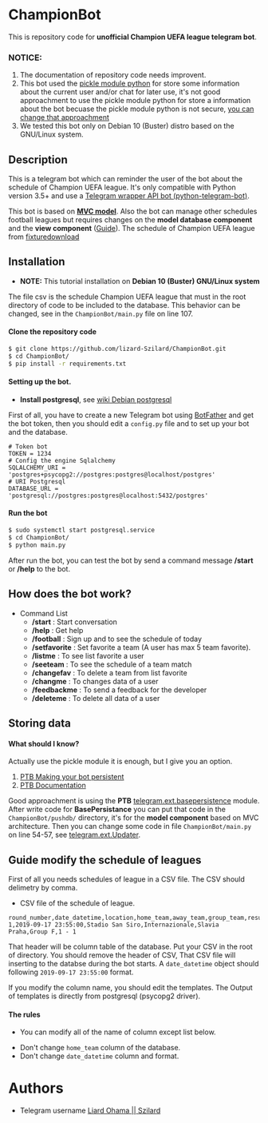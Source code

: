 # ChampionBot

This is repository code for **unofficial Champion UEFA league telegram bot**.

### **NOTICE:** 
1. The documentation of repository code needs improvent.
2. This bot used the [pickle module python](https://docs.python.org/3/library/pickle.html) for store some information about the current user and/or chat for later use, it's not good approachment to use the pickle module python for store a information about the bot becuase the pickle module python is not secure, [you can change that approachment](https://github.com/lizard-Szilard/ChampionBot#storing-data)
3. We tested this bot only on Debian 10 (Buster) distro based on the GNU/Linux system.

## Description

This is a telegram bot which can reminder the user of the bot about the schedule of Champion UEFA league. It's only compatible with Python version 3.5+ and use a [Telegram wrapper API bot (python-telegram-bot)](https://github.com/python-telegram-bot/python-telegram-bot). 

This bot is based on **[MVC model](https://en.wikipedia.org/wiki/Model%E2%80%93view%E2%80%93controller)**. Also the bot can manage other schedules football leagues but requires changes on the **model database component** and the **view component** ([Guide](https://github.com/lizard-Szilard/ChampionBot#guide-modify-the-schedule-of-leagues)).
The schedule of Champion UEFA league from [fixturedownload](https://fixturedownload.com/)

## Installation

* **NOTE:** This tutorial installation on **Debian 10 (Buster) GNU/Linux system**

The file csv is the schedule Champion UEFA league that must in the root directory of code to be included to the database. This behavior can be changed, see in the `ChampionBot/main.py` file on line 107.

#### Clone the repository code
```bash
$ git clone https://github.com/lizard-Szilard/ChampionBot.git
$ cd ChampionBot/
$ pip install -r requirements.txt
```

#### Setting up the bot.
* **Install postgresql**, see [wiki Debian postgresql](https://wiki.debian.org/PostgreSql)

First of all, you have to create a new Telegram bot using [BotFather](https://telegram.me/botfather) and get the bot token, then you should edit a `config.py` file and to set up your bot and the database.

```python3
# Token bot
TOKEN = 1234
# Config the engine Sqlalchemy
SQLALCHEMY_URI = 'postgres+psycopg2://postgres:postgres@localhost/postgres'
# URI Postgresql
DATABASE_URL = 'postgresql://postgres:postgres@localhost:5432/postgres'
```

#### Run the bot
```bash
$ sudo systemctl start postgresql.service
$ cd ChampionBot/
$ python main.py
```
After run the bot, you can test the bot by send a command message **/start** or **/help** to the bot.

## How does the bot work?
- Command List
    * **/start** : Start conversation
    * **/help** : Get help
    * **/football** : Sign up and to see the schedule of today
    * **/setfavorite** : Set favorite a team (A user has max 5 team favorite).
    * **/listme** : To see list favorite a user
    * **/seeteam** : To see the schedule of a team match
    * **/changefav** : To delete a team from list favorite
    * **/changme** : To changes data of a user
    * **/feedbackme** : To send a feedback for the developer
    * **/deleteme** : To delete all data of a user

## Storing data
#### What should I know?
Actually use the pickle module it is enough, but I give you an option.

1. [PTB Making your bot persistent](https://github.com/python-telegram-bot/python-telegram-bot/wiki/Making-your-bot-persistent)
2. [PTB Documentation](https://python-telegram-bot.readthedocs.io/en/latest/telegram.ext.basepersistence.html)

Good approachment is using the **PTB** [telegram.ext.basepersistence](https://python-telegram-bot.readthedocs.io/en/latest/telegram.ext.basepersistence.html) module.
After write code for **BasePersistance** you can put that code in the `ChampionBot/pushdb/` directory, it's for the **model component** based on MVC architecture. Then you can change some code in file `ChampionBot/main.py` on line 54-57, see [telegram.ext.Updater](https://python-telegram-bot.readthedocs.io/en/stable/telegram.ext.updater.html#telegram.ext.Updater.persistence).

## Guide modify the schedule of leagues

First of all you needs schedules of league in a CSV file. The CSV should delimetry by comma.
* CSV file of the schedule of league.

```csv
round_number,date_datetime,location,home_team,away_team,group_team,result_match
1,2019-09-17 23:55:00,Stadio San Siro,Internazionale,Slavia Praha,Group F,1 - 1
```
That header will be column table of the database.
Put your CSV in the root of directory. You should remove the header of CSV, That CSV file will inserting to the databse during the bot starts.
A `date_datetime` object should following `2019-09-17 23:55:00` format.

If you modify the column name, you should edit the templates. The Output of templates is directly from postgresql (psycopg2 driver).
#### The rules
- You can modify all of the name of column except list below.
 * Don't change `home_team` column of the database.
 * Don't change `date_datetime` column and format.

# Authors
* Telegram username [Liard Ohama || Szilard](https://t.me/kentaro_ohama)
